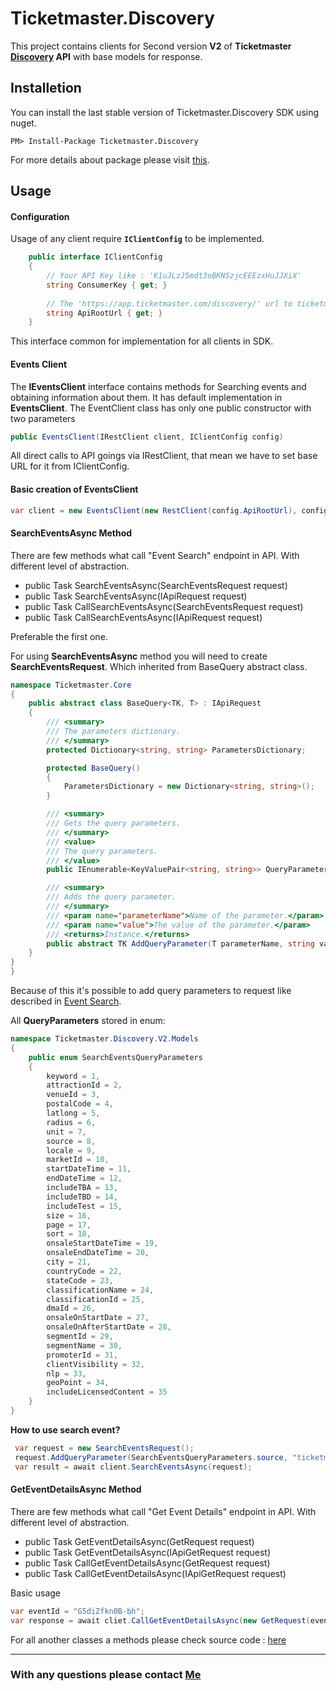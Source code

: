 ﻿# Ticketmaster.Discovery

This project contains clients for Second version **V2** of **Ticketmaster 
[Discovery](http://developer.ticketmaster.com/products-and-docs/apis/discovery-api/v2/) 
API** with base models for response.

## Installetion

You can install the last stable version of Ticketmaster.Discovery SDK using nuget.

```
PM> Install-Package Ticketmaster.Discovery
```

For more details about package please visit [this](https://www.nuget.org/packages/Ticketmaster.Discovery/).

## Usage
#### Configuration
Usage of any client require **<code>IClientConfig</code>** to be implemented.

```C#
    public interface IClientConfig
    {
        // Your API Key like : 'K1uJLzJ5mdt3oBKNSzjcEEEzxHuJJXiX' 
        string ConsumerKey { get; } 
        
        // The 'https://app.ticketmaster.com/discovery/' url to ticketmaster discovery api.
        string ApiRootUrl { get; }   
    }
```

This interface common for implementation for all clients in SDK.  

#### Events Client 

The **IEventsClient** interface contains methods for Searching events and obtaining information about them.
It has default implementation in **EventsClient**. The EventClient class has only one public constructor with 
two parameters 

```C#
public EventsClient(IRestClient client, IClientConfig config)
```

All direct calls to API goings via IRestClient, that mean we have to set base URL for it from  IClientConfig.

#### Basic creation of EventsClient 
```C#
var client = new EventsClient(new RestClient(config.ApiRootUrl), config);
```

#### SearchEventsAsync Method

There are few methods what call "Event Search" endpoint in API. With different level of abstraction.
- public Task<SearchEventsResponse> SearchEventsAsync(SearchEventsRequest request)
- public Task<SearchEventsResponse> SearchEventsAsync(IApiRequest request)
- public Task<IRestResponse> CallSearchEventsAsync(SearchEventsRequest request)
- public Task<IRestResponse> CallSearchEventsAsync(IApiRequest request)

Preferable the first one.

For using **SearchEventsAsync** method you will need to create **SearchEventsRequest**.
Which inherited from BaseQuery abstract class.
```C#
namespace Ticketmaster.Core
{
    public abstract class BaseQuery<TK, T> : IApiRequest
    {
        /// <summary>
        /// The parameters dictionary.
        /// </summary>
        protected Dictionary<string, string> ParametersDictionary;

        protected BaseQuery()
        {
            ParametersDictionary = new Dictionary<string, string>();
        }

        /// <summary>
        /// Gets the query parameters.
        /// </summary>
        /// <value>
        /// The query parameters.
        /// </value>
        public IEnumerable<KeyValuePair<string, string>> QueryParameters => ParametersDictionary;

        /// <summary>
        /// Adds the query parameter.
        /// </summary>
        /// <param name="parameterName">Name of the parameter.</param>
        /// <param name="value">The value of the parameter.</param>
        /// <returns>Instance.</returns>
        public abstract TK AddQueryParameter(T parameterName, string value);
    }
}
}
```
Because of this it's possible to add query parameters to request like described in
[Event Search](http://developer.ticketmaster.com/products-and-docs/apis/discovery-api/v2/#search-events-v2).

All **QueryParameters** stored in enum:
```C#
namespace Ticketmaster.Discovery.V2.Models
{
    public enum SearchEventsQueryParameters
    {
        keyword = 1,
        attractionId = 2,
        venueId = 3,
        postalCode = 4,
        latlong = 5,
        radius = 6,
        unit = 7,
        source = 8,
        locale = 9,
        marketId = 10,
        startDateTime = 11,
        endDateTime = 12,
        includeTBA = 13,
        includeTBD = 14,
        includeTest = 15,
        size = 16,
        page = 17,
        sort = 18,
        onsaleStartDateTime = 19,
        onsaleEndDateTime = 20,
        city = 21,
        countryCode = 22,
        stateCode = 23,
        classificationName = 24,
        classificationId = 25,
        dmaId = 26,
        onsaleOnStartDate = 27,
        onsaleOnAfterStartDate = 28,
        segmentId = 29,
        segmentName = 30,
        promoterId = 31,
        clientVisibility = 32,
        nlp = 33,
        geoPoint = 34,
        includeLicensedContent = 35
    }
}
```

**How to use search event?**

```C#
 var request = new SearchEventsRequest();
 request.AddQueryParameter(SearchEventsQueryParameters.source, "ticketmaster");
 var result = await client.SearchEventsAsync(request);

```

#### GetEventDetailsAsync Method
There are few methods what call "Get Event Details" endpoint in API. With different level of abstraction.

- public Task<Event> GetEventDetailsAsync(GetRequest request)
- public Task<Event> GetEventDetailsAsync(IApiGetRequest request)
- public Task<IRestResponse> CallGetEventDetailsAsync(GetRequest request)
- public Task<IRestResponse> CallGetEventDetailsAsync(IApiGetRequest request)

Basic usage
```C#
var eventId = "G5diZfkn0B-bh";
var response = await cliet.CallGetEventDetailsAsync(new GetRequest(eventId));
```

For all another classes a methods please check source code : [here](https://github.com/SerhiiVoznyi/ticketmaster-api-sdk-dot-net) 
___

### With any questions please contact [Me](https://www.linkedin.com/in/serhii-voznyi/)

